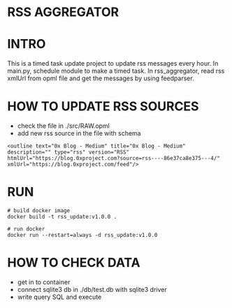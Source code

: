RSS AGGREGATOR
====

# INTRO
This is a timed task update project to update rss messages every hour.
In main.py, schedule module to make a timed task.
In rss_aggregator, read rss xmlUrl from opml file and get the messages by using feedparser.

# HOW TO UPDATE RSS SOURCES

- check the file in ./src/RAW.opml
- add new rss source in the file with schema
```
<outline text="0x Blog - Medium" title="0x Blog - Medium" description="" type="rss" version="RSS" htmlUrl="https://blog.0xproject.com?source=rss----86e37ca8e375---4/" xmlUrl="https://blog.0xproject.com/feed"/>
```

# RUN
```
# build docker image
docker build -t rss_update:v1.0.0 .

# run docker
docker run --restart=always -d rss_update:v1.0.0
```

# HOW TO CHECK DATA

- get in to container
- connect sqlite3 db in ./db/test.db with sqlite3 driver
- write query SQL and execute